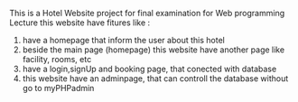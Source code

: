 This is a Hotel Website project for final examination for Web programming Lecture
this website have fitures like :
1. have a homepage that inform the user about this hotel
2. beside the main page (homepage) this website have another page like facility, rooms, etc
3. have a login,signUp  and booking page, that conected with database
4. this website have an adminpage, that can controll the database without go to myPHPadmin
